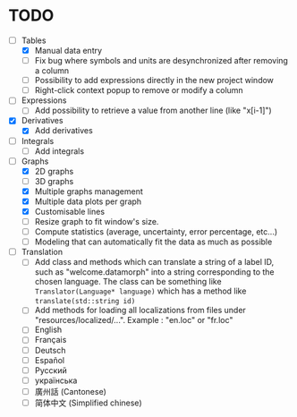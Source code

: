 # TODO

 - [ ] Tables
	- [x] Manual data entry
	- [ ] Fix bug where symbols and units are desynchronized after removing a column
	- [ ] Possibility to add expressions directly in the new project window
	- [ ] Right-click context popup to remove or modify a column

- [ ] Expressions
	- [ ] Add possibility to retrieve a value from another line (like "x[i-1]")

- [x] Derivatives
	- [x] Add derivatives
	
- [ ] Integrals
	- [ ] Add integrals

- [ ] Graphs
	- [x] 2D graphs
	- [ ] 3D graphs
	- [x] Multiple graphs management
	- [x] Multiple data plots per graph
	- [x] Customisable lines
	- [ ] Resize graph to fit window's size.
	- [ ] Compute statistics (average, uncertainty, error percentage, etc...)
	- [ ] Modeling that can automatically fit the data as much as possible

- [ ] Translation
	- [ ] Add class and methods which can translate a string of a label ID, such as "welcome.datamorph" into a string corresponding to the chosen language. The class can be something like `Translator(Language* language)` which has a method like `translate(std::string id)`
	- [ ] Add methods for loading all localizations from files under "resources/localized/...". Example : "en.loc" or "fr.loc"
	- [ ] English
	- [ ] Français
	- [ ] Deutsch
	- [ ] Español
	- [ ] Русский
	- [ ] українська
	- [ ] 廣州話 (Cantonese)
	- [ ] 简体中文 (Simplified chinese)
